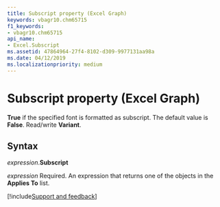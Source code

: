 ```yaml
---
title: Subscript property (Excel Graph)
keywords: vbagr10.chm65715
f1_keywords:
- vbagr10.chm65715
api_name:
- Excel.Subscript
ms.assetid: 47864964-27f4-8102-d309-9977131aa98a
ms.date: 04/12/2019
ms.localizationpriority: medium
---
```



# Subscript property (Excel Graph)

**True** if the specified font is formatted as subscript. The default value is **False**. Read/write **Variant**.

## Syntax

_expression_.**Subscript**

_expression_ Required. An expression that returns one of the objects in the **Applies To** list.


[!include[Support and feedback](~/includes/feedback-boilerplate.md)]
